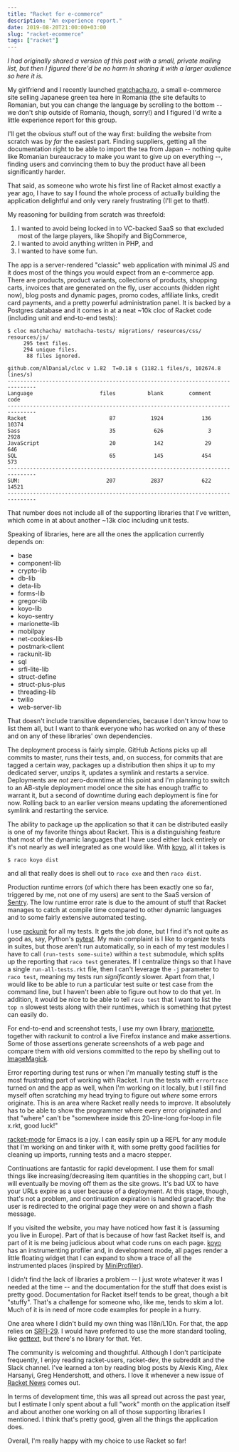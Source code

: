 ```yaml
---
title: "Racket for e-commerce"
description: "An experience report."
date: 2019-08-20T21:00:00+03:00
slug: "racket-ecommerce"
tags: ["racket"]
---
```


*I had originally shared a version of this post with a small, private
mailing list, but then I figured there'd be no harm in sharing it with
a larger audience so here it is.*

My girlfriend and I recently launched [matchacha.ro][matchacha], a
small e-commerce site selling Japanese green tea here in Romania (the
site defaults to Romanian, but you can change the language by
scrolling to the bottom -- we don't ship outside of Romania, though,
sorry!) and I figured I'd write a little experience report for this
group.

I'll get the obvious stuff out of the way first: building the website
from scratch was *by far* the easiest part.  Finding suppliers,
getting all the documentation right to be able to import the tea from
Japan -- nothing quite like Romanian bureaucracy to make you want to
give up on everything --, finding users and convincing them to buy the
product have all been significantly harder.

That said, as someone who wrote his first line of Racket almost
exactly a year ago, I have to say I found the whole process of
actually building the application delightful and only very rarely
frustrating (I'll get to that!).

My reasoning for building from scratch was threefold:

1. I wanted to avoid being locked in to VC-backed SaaS so that excluded
   most of the large players, like Shopify and BigCommerce,
2. I wanted to avoid anything written in PHP, and
3. I wanted to have some fun.

The app is a server-rendered "classic" web application with minimal JS
and it does most of the things you would expect from an e-commerce
app.  There are products, product variants, collections of products,
shopping carts, invoices that are generated on the fly, user accounts
(hidden right now), blog posts and dynamic pages, promo codes,
affiliate links, credit card payments, and a pretty powerful
administration panel.  It is backed by a Postgres database and it
comes in at a neat ~10k cloc of Racket code (including unit and
end-to-end tests):

    $ cloc matchacha/ matchacha-tests/ migrations/ resources/css/ resources/js/
         295 text files.
         294 unique files.
          88 files ignored.

    github.com/AlDanial/cloc v 1.82  T=0.18 s (1182.1 files/s, 102674.8 lines/s)
    -------------------------------------------------------------------------------
    Language                     files          blank        comment           code
    -------------------------------------------------------------------------------
    Racket                          87           1924            136          10374
    Sass                            35            626              3           2928
    JavaScript                      20            142             29            646
    SQL                             65            145            454            573
    -------------------------------------------------------------------------------
    SUM:                           207           2837            622          14521
    -------------------------------------------------------------------------------

That number does not include all of the supporting libraries that I've
written, which come in at about another ~13k cloc including unit tests.

Speaking of libraries, here are all the ones the application currently
depends on:

* base
* component-lib
* crypto-lib
* db-lib
* deta-lib
* forms-lib
* gregor-lib
* koyo-lib
* koyo-sentry
* marionette-lib
* mobilpay
* net-cookies-lib
* postmark-client
* rackunit-lib
* sql
* srfi-lite-lib
* struct-define
* struct-plus-plus
* threading-lib
* twilio
* web-server-lib

That doesn't include transitive dependencies, because I don't know how
to list them all, but I want to thank everyone who has worked on any
of these and on any of these libraries' own dependencies.

The deployment process is fairly simple.  GitHub Actions picks up all
commits to master, runs their tests, and, on success, for commits that
are tagged a certain way, packages up a distribution then ships it up
to my dedicated server, unzips it, updates a symlink and restarts a
service.  Deployments are *not* zero-downtime at this point and I'm
planning to switch to an AB-style deployment model once the site has
enough traffic to warrant it, but a second of downtime during each
deployment is fine for now.  Rolling back to an earlier version means
updating the aforementioned symlink and restarting the service.

The ability to package up the application so that it can be
distributed easily is one of my favorite things about Racket.  This is
a distinguishing feature that most of the dynamic languages that I
have used either lack entirely or it's not nearly as well integrated
as one would like.  With [koyo], all it takes is

    $ raco koyo dist

and all that really does is shell out to `raco exe` and then `raco dist`.

Production runtime errors (of which there has been exactly one so far,
triggered by me, not one of my users) are sent to the SaaS version of
[Sentry].  The low runtime error rate is due to the amount of stuff
that Racket manages to catch at compile time compared to other dynamic
languages and to some fairly extensive automated testing.

I use [rackunit] for all my tests.  It gets the job done, but I find
it's not quite as good as, say, Python's [pytest].  My main complaint
is I like to organize tests in suites, but those aren't run
automatically, so in each of my test modules I have to call
`(run-tests some-suite)` within a `test` submodule, which splits up
the reporting that `raco test` generates.  If I centralize things so
that I have a single `run-all-tests.rkt` file, then I can't leverage
the `-j` parameter to `raco test`, meaning my tests run
*significantly* slower.  Apart from that, I would like to be able to
run a particular test suite or test case from the command line, but I
haven't been able to figure out how to do that yet.  In addition, it
would be nice to be able to tell `raco test` that I want to list the
`top n` slowest tests along with their runtimes, which is something
that pytest can easily do.

For end-to-end and screenshot tests, I use my own library,
[marionette], together with rackunit to control a live Firefox
instance and make assertions.  Some of those assertions generate
screenshots of a web page and compare them with old versions committed
to the repo by shelling out to [ImageMagick].

Error reporting during test runs or when I'm manually testing stuff is
the most frustrating part of working with Racket.  I run the tests
with `errortrace` turned on and the app as well, when I'm working on
it locally, but I still find myself often scratching my head trying to
figure out *where* some errors originate.  This is an area where
Racket really needs to improve.  It absolutely has to be able to show
the programmer where every error originated and that "where" can't be
"somewhere inside this 20-line-long for-loop in file x.rkt, good
luck!"

[racket-mode] for Emacs is a joy.  I can easily spin up a REPL for any
module that I'm working on and tinker with it, with some pretty good
facilities for cleaning up imports, running tests and a macro stepper.

Continuations are fantastic for rapid development.  I use them for
small things like increasing/decreasing item quantities in the
shopping cart, but I will eventually be moving off them as the site
grows.  It's bad UX to have your URLs expire as a user because of a
deployment.  At this stage, though, that's not a problem, and
continuation expiration is handled gracefully: the user is redirected
to the original page they were on and shown a flash message.

If you visited the website, you may have noticed how fast it is
(assuming you live in Europe).  Part of that is because of how fast
Racket itself is, and part of it is me being judicious about what code
runs on each page.  [koyo] has an instrumenting profiler and, in
development mode, all pages render a little floating widget that I can
expand to show a trace of all the instrumented places (inspired by
[MiniProfiler]).

I didn't find the lack of libraries a problem -- I just wrote whatever
it was I needed at the time -- and the documentation for the stuff
that does exist is pretty good.  Documentation for Racket itself tends
to be great, though a bit "stuffy".  That's a challenge for someone
who, like me, tends to skim a lot.  Much of it is in need of more code
examples for people in a hurry.

One area where I didn't build my own thing was I18n/L10n.  For that,
the app relies on [SRFI-29].  I would have preferred to use the more
standard tooling, like [gettext], but there's no library for that.
Yet.

The community is welcoming and thoughtful.  Although I don't
participate frequently, I enjoy reading racket-users, racket-dev, the
subreddit and the Slack channel.  I've learned a ton by reading blog
posts by Alexis King, Alex Harsanyi, Greg Hendershott, and others.  I
love it whenever a new issue of [Racket News] comes out.

In terms of development time, this was all spread out across the past
year, but I estimate I only spent about a full "work" month on the
application itself and about another one working on all of those
supporting libraries I mentioned.  I think that's pretty good, given
all the things the application does.

Overall, I'm really happy with my choice to use Racket so far!


[ImageMagick]: https://imagemagick.org/index.php
[Racket News]: https://racket-news.com/
[SRFI-29]: https://srfi.schemers.org/srfi-29/srfi-29.html
[Sentry]: https://sentry.io
[gettext]: https://www.gnu.org/software/gettext/
[koyo]: https://koyo.defn.io
[marionette]: https://docs.racket-lang.org/marionette/index.html?q=marionette
[matchacha]: https://www.matchacha.ro
[pytest]: https://pytest.org/en/latest/
[racket-mode]: https://racket-mode.com
[rackunit]: https://docs.racket-lang.org/rackunit/api.html?q=rackunit
[MiniProfiler]: https://racket-mode.com/
